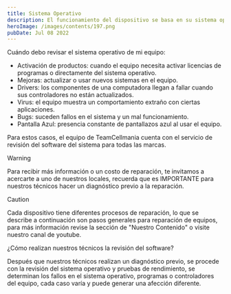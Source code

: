 ```yaml
---
title: Sistema Operativo
description: El funcionamiento del dispositivo se basa en su sistema operativo y programas para el control de cada componente.
heroImage: /images/contents/197.png
pubDate: Jul 08 2022
---
```


Cuándo debo revisar el sistema operativo de mi equipo:

- Activación de productos: cuando el equipo necesita activar licencias de programas o directamente del sistema operativo.
- Mejoras: actualizar o usar nuevos sistemas en el equipo.
- Drivers: los componentes de una computadora llegan a fallar cuando sus controladores no están actualizados.
- Virus: el equipo muestra un comportamiento extraño con ciertas aplicaciones.
- Bugs: suceden fallos en el sistema y un mal funcionamiento.
- Pantalla Azul: presencia constante de pantallazos azul al usar el equipo.

Para estos casos, el equipo de TeamCellmania cuenta con el servicio de revisión del software del sistema para todas las marcas.

> [!WARNING]
> Para recibir más información o un costo de reparación, te invitamos a acercarte a uno de nuestros locales, recuerda que es IMPORTANTE para nuestros técnicos hacer un diagnóstico previo a la reparación.

> [!CAUTION]
> Cada dispositivo tiene diferentes procesos de reparación, lo que se describe a continuación son pasos generales para reparación de equipos, para más información revise la sección de \"Nuestro Contenido\" o visite nuestro canal de youtube.

¿Cómo realizan nuestros técnicos la revisión del software?

Después que nuestros técnicos realizan un diagnóstico previo, se procede con la revisión del sistema operativo y pruebas de rendimiento, se determinan los fallos en el sistema operativo, programas o controladores del equipo, cada caso varía y puede generar una afección diferente.
